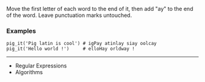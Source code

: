Move the first letter of each word to the end of it, then add "ay" to the end of the word. Leave punctuation marks untouched.

### Examples
```
pig_it('Pig latin is cool') # igPay atinlay siay oolcay
pig_it('Hello world !')     # elloHay orldway !
```

---

- Regular Expressions
- Algorithms
